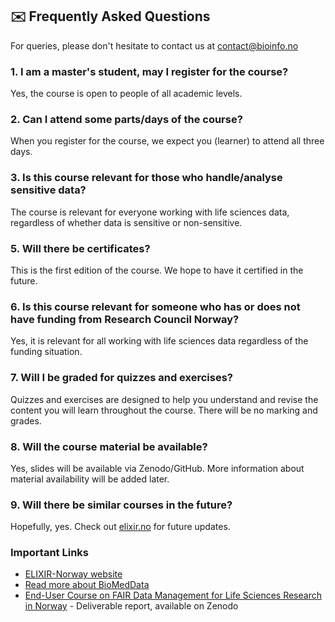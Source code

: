 ## ✉️ Frequently Asked Questions
For queries, please don't hesitate to contact us at contact@bioinfo.no

### 1. I am a master's student, may I register for the course?
Yes, the course is open to people of all academic levels.

### 2. Can I attend some parts/days of the course?
When you register for the course, we expect you (learner) to attend all three days.

### 3. Is this course relevant for those who handle/analyse sensitive data?
The course is relevant for everyone working with life sciences data, regardless of whether data is sensitive or non-sensitive.

### 5. Will there be certificates?
This is the first edition of the course. We hope to have it certified in the future. 

### 6. Is this course relevant for someone who has or does not have funding from Research Council Norway?
Yes, it is relevant for all working with life sciences data regardless of the funding situation.

### 7. Will I be graded for quizzes and exercises?
Quizzes and exercises are designed to help you understand and revise the content you will learn throughout the course. There will be no marking and grades.

### 8. Will the course material be available?
Yes, slides will be available via Zenodo/GitHub. More information about material availability will be added later.

### 9. Will there be similar courses in the future?
Hopefully, yes. Check out [elixir.no](elixir.no) for future updates.

### Important Links
- [ELIXIR-Norway website](https://elixir.no/)
- [Read more about BioMedData](https://elixir.no/organization/biomeddata)
- [End-User Course on FAIR Data Management for Life Sciences Research in Norway](https://zenodo.org/record/6104400#.YmFyjZNBxqs) - Deliverable report, available on Zenodo
